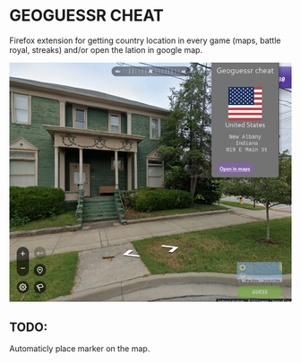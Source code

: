 # GEOGUESSR CHEAT

Firefox extension for getting country location in every game (maps, battle royal, streaks) and/or open the lation in google map.

![](assets/screenshots/geocheat.png)

## TODO:

Automaticly place marker on the map.
